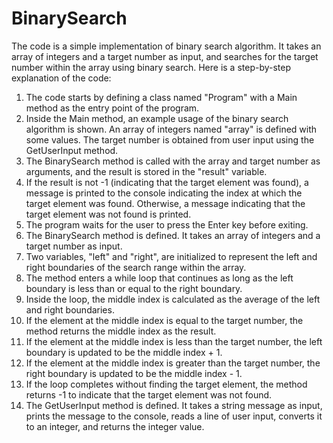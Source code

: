 # BinarySearch

The code is a simple implementation of binary search algorithm. It takes an array of integers and a target number as input, and searches for the target number within the array using binary search. 
 Here is a step-by-step explanation of the code:
 1. The code starts by defining a class named "Program" with a Main method as the entry point of the program.
 2. Inside the Main method, an example usage of the binary search algorithm is shown. An array of integers named "array" is defined with some values. The target number is obtained from user input using the GetUserInput method.
 3. The BinarySearch method is called with the array and target number as arguments, and the result is stored in the "result" variable.
 4. If the result is not -1 (indicating that the target element was found), a message is printed to the console indicating the index at which the target element was found. Otherwise, a message indicating that the target element was not found is printed.
 5. The program waits for the user to press the Enter key before exiting.
 6. The BinarySearch method is defined. It takes an array of integers and a target number as input.
 7. Two variables, "left" and "right", are initialized to represent the left and right boundaries of the search range within the array.
 8. The method enters a while loop that continues as long as the left boundary is less than or equal to the right boundary.
 9. Inside the loop, the middle index is calculated as the average of the left and right boundaries.
 10. If the element at the middle index is equal to the target number, the method returns the middle index as the result.
 11. If the element at the middle index is less than the target number, the left boundary is updated to be the middle index + 1.
 12. If the element at the middle index is greater than the target number, the right boundary is updated to be the middle index - 1.
 13. If the loop completes without finding the target element, the method returns -1 to indicate that the target element was not found.
 14. The GetUserInput method is defined. It takes a string message as input, prints the message to the console, reads a line of user input, converts it to an integer, and returns the integer value.
